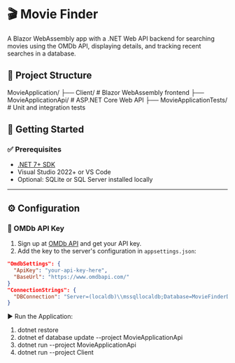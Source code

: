 # 🎬 Movie Finder

A Blazor WebAssembly app with a .NET Web API backend for searching movies using the OMDb API, displaying details, and tracking recent searches in a database.

## 📁 Project Structure
MovieApplication/
├── Client/ # Blazor WebAssembly frontend
├── MovieApplicationApi/ # ASP.NET Core Web API
├── MovieApplicationTests/ # Unit and integration tests

## 🚀 Getting Started

### ✅ Prerequisites

- [.NET 7+ SDK](https://dotnet.microsoft.com/download)
- Visual Studio 2022+ or VS Code
- Optional: SQLite or SQL Server installed locally

---

## ⚙️ Configuration

### 🔑 OMDb API Key

1. Sign up at [OMDb API](https://www.omdbapi.com/apikey.aspx) and get your API key.
2. Add the key to the server's configuration in `appsettings.json`:

```json
"OmdbSettings": {
  "ApiKey": "your-api-key-here",
  "BaseUrl": "https://www.omdbapi.com/"
}
"ConnectionStrings": {
  "DBConnection": "Server=(localdb)\\mssqllocaldb;Database=MovieFinderDb;Trusted_Connection=True;"
}
 ```
▶️ Run the Application:
1. dotnet restore
2. dotnet ef database update --project MovieApplicationApi
3. dotnet run --project MovieApplicationApi
4. dotnet run --project Client
